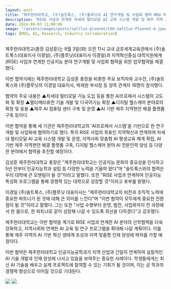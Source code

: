 ```yaml
---
layout: post
title: "제주한라대학교, (주)솔트룩스, (주)플루닛과 AI 연구개발 및 사업화 협력 MOU 체결"
description: "RISE 사업과 연계한 차세대 멀티모달 AI 교육 시스템 개발 및 제주 지역 AI 산업 발전 도모"
date: 2024-09-03 11:00:00
image: "/assets/images/posts/saltlux-ploonet/CHU-Saltlux-Ploonet-4.jpeg"
tags: [MOU, AI, Research, Industry Collaboration]
---
```


제주한라대학교(총장 김성훈)는 9월 3일(화) 오전 11시 교내 금호세계교육관에서 (주)솔트룩스(대표이사 이경일), (주)플루닛(대표이사 이경일)과 지역혁신중심 대학지원체계(RISE) 사업과 연계한 인공지능 분야 연구개발 및 사업화 협력을 위한 업무협약을 체결했다.

이번 협약식에는 제주한라대학교 김성훈 총장을 비롯한 주요 보직자와 교수진, (주)솔트룩스와 (주)플루닛의 이경일 대표이사, 박재원 부사장 등 양측 관계자 16명이 참석했다.

협약의 주요 내용은 ▲차세대 멀티모달 기능 도입 등을 통한 AI프로페서 시스템의 고도화 및 확장 ▲멀티메타휴먼 기술 개발 및 다국어기능 확장 ▲디지털 헬스케어 분야로의 확장 및 응용 ▲제주 AI 컴퓨팅 센터 구축 및 운영 ▲AI 기반 제주 지역현안 해결 플랫폼 구축 등이다.

이번 협약을 통해 세 기관은 제주한라대학교의 'AI프로페서 시스템'을 기반으로 한 연구개발 및 사업화에 협력하기로 했다. 특히 RISE 사업의 목표인 지역혁신과 연계하여 차세대 멀티모달 AI 교육 시스템 개발 및 운영, 지역사회 맞춤형 AI 평생교육 체계 확립, AI 기반 제주 지역현안 해결 플랫폼 구축, 디지털 헬스케어 분야 AI 전문인력 양성 등 다양한 분야에서 협력을 추진할 예정이다.

김성훈 제주한라대학교 총장은 "제주한라대학교는 인공지능 문화의 중요성을 인식하고 5년 전부터 인공지능학과 설립 등 다양한 노력을 기울여 왔다"며 "솔트룩스와의 협력은 우리 대학에 큰 모멘텀이 될 것"이라고 말했다. 또한 "RISE 사업과 연계하여 인공지능 특성화 프로그램을 통해 경쟁력 있는 대학으로 성장할 것"이라고 포부를 밝혔다.

이경일 (주)솔트룩스, (주)플루닛 대표이사는 "제주한라대학교의 비전과 조직적 노력에 중요한 파트너가 된 것에 대해 큰 의미를 느낀다"며 "이번 협약이 모두에게 중요한 전환점이 될 것"이라고 말했다. 그는 또한 "사업 수행부터 운영, 발전, 사업화까지 전 과정에서 한 몸으로, 한 파트너로 같이 성장해 나갈 수 있도록 최선을 다하겠다"고 강조했다.

제주한라대학교는 이번 협약을 계기로 RISE 사업과 연계한 AI 분야의 산학협력을 더욱 강화하고, 지역사회와 연계한 AI 교육 및 연구 프로그램을 확대해 나갈 계획이다. 이를 통해 제주 지역의 AI 기반 혁신 생태계 조성과 지역 맞춤형 인재 양성에 박차를 가할 예정이다.

이번 협약은 제주한라대학교 인공지능공학과가 지역 산업과 긴밀히 연계하여 실질적인 AI 기술 개발과 인재 양성에 나서고 있음을 보여주는 중요한 사례이다. 학생들에게는 최신 AI 기술을 배우고 실제 프로젝트에 참여할 수 있는 기회가 될 것이며, 이는 곧 학과의 경쟁력 향상으로 이어질 것으로 기대된다.

<div class="gallery-box">
  <div class="gallery">
    <img src="/assets/images/posts/saltlux-ploonet/CHU-Saltlux-Ploonet-2.jpeg" loading="lazy">
    <img src="/assets/images/posts/saltlux-ploonet/CHU-Saltlux-Ploonet-3.jpeg" loading="lazy">
  </div>
</div>
